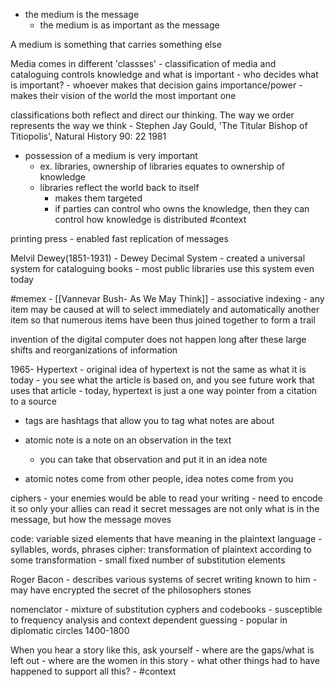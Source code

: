 - the medium is the message
	- the medium is as important as the message

A medium is something that carries something else

Media comes in different 'classses'
	- classification of media and cataloguing controls knowledge and what is important
	- who decides what is important?
		- whoever makes that decision gains importance/power
		- makes their vision of the world the most important one

classifications both reflect and direct our thinking. The way we order represents the way we think
	- Stephen Jay Gould, 'The Titular Bishop of Titiopolis', Natural History 90: 22 1981

- possession of a medium is very important
	- ex. libraries, ownership of libraries equates to ownership of knowledge
	- libraries reflect the world back to itself 
		- makes them targeted 
		- if parties can control who owns the knowledge, then they can control how knowledge is distributed #context 

printing press
	- enabled fast replication of messages

Melvil Dewey(1851-1931)
	- Dewey Decimal System
	- created a universal system for cataloguing books
		- most public libraries use this system even today

#memex 
	- [[Vannevar Bush- As We May Think]]
	- associative indexing
		- any item may be caused at will to select immediately and automatically another item so that numerous items have been
		  thus joined together to form a trail

invention of the digital computer does not happen long after these large shifts and reorganizations of information


1965- Hypertext
	- original idea of hypertext is not the same as what it is today
		- you see what the article is based on, and you see future work that uses that article
	- today, hypertext is just a one way pointer from a citation to a source


- tags are hashtags that allow you to tag what notes are about

- atomic note is a note on an observation in the text
	- you can take that observation and put it in an idea note
- atomic notes come from other people, idea notes come from you

ciphers
	- your enemies would be able to read your writing
		- need to encode it so only your allies can read it
secret messages are not only what is in the message, but how the message moves

code: variable sized elements that have meaning in the plaintext language
	- syllables, words, phrases
cipher: transformation of plaintext according to some transformation
	- small fixed number of substitution elements

Roger Bacon
	- describes various systems of secret writing known to him
	- may have encrypted the secret of the philosophers stones

nomenclator
	- mixture of substitution cyphers and codebooks
	- susceptible to frequency analysis and context dependent guessing
	- popular in diplomatic circles 1400-1800

When you hear a story like this, ask yourself
	- where are the gaps/what is left out
	- where are the women in this story
	- what other things had to have happened to support all this?
	- #context 